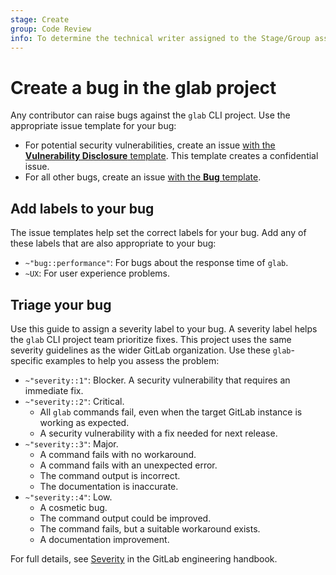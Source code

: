 ```yaml
---
stage: Create
group: Code Review
info: To determine the technical writer assigned to the Stage/Group associated with this page, see https://about.gitlab.com/handbook/product/ux/technical-writing/#assignments
---
```


# Create a bug in the glab project

Any contributor can raise bugs against the `glab` CLI project. Use the appropriate
issue template for your bug:

- For potential security vulnerabilities, create an issue
  [with the **Vulnerability Disclosure** template](https://gitlab.com/gitlab-org/cli/-/issues/new?issuable_template=Vulnerability%20Disclosure). This template creates a confidential issue.
- For all other bugs, create an issue [with the **Bug** template](https://gitlab.com/gitlab-org/cli/-/issues/new?issuable_template=Bug).

## Add labels to your bug

The issue templates help set the correct labels for your bug. Add any of these
labels that are also appropriate to your bug:

- `~"bug::performance"`: For bugs about the response time of `glab`.
- `~UX`: For user experience problems.

## Triage your bug

Use this guide to assign a severity label to your bug. A severity label helps the
`glab` CLI project team prioritize fixes. This project uses the same severity
guidelines as the wider GitLab organization. Use these `glab`-specific examples
to help you assess the problem:

- `~"severity::1"`: Blocker. A security vulnerability that requires an immediate fix.
- `~"severity::2"`: Critical.
  - All `glab` commands fail, even when the target GitLab instance is working as expected.
  - A security vulnerability with a fix needed for next release.
- `~"severity::3"`: Major.
  - A command fails with no workaround.
  - A command fails with an unexpected error.
  - The command output is incorrect.
  - The documentation is inaccurate.
- `~"severity::4"`: Low.
  - A cosmetic bug.
  - The command output could be improved.
  - The command fails, but a suitable workaround exists.
  - A documentation improvement.

For full details, see
[Severity](https://about.gitlab.com/handbook/engineering/quality/issue-triage/#severity)
in the GitLab engineering handbook.
